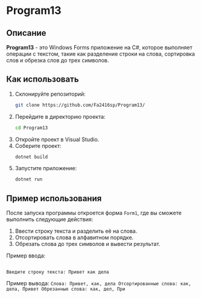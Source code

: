 # Program13

## Описание
**Program13** - это Windows Forms приложение на C#, которое выполняет операции с текстом, такие как разделение строки на слова, сортировка слов и обрезка слов до трех символов.

## Как использовать
1. Склонируйте репозиторий:
    ```bash
    git clone https://github.com/Fa2416sp/Program13/
    ```
2. Перейдите в директорию проекта:
    ```bash
    cd Program13
    ```
3. Откройте проект в Visual Studio.
4. Соберите проект:
    ```bash
    dotnet build
    ```
5. Запустите приложение:
    ```bash
    dotnet run
    ```

## Пример использования
После запуска программы откроется форма `Form1`, где вы сможете выполнить следующие действия:
1. Ввести строку текста и разделить её на слова.
2. Отсортировать слова в алфавитном порядке.
3. Обрезать слова до трех символов и вывести результат.

Пример ввода:
```

Введите строку текста: Привет как дела

```

Пример вывода:
`Слова: Привет, как, дела Отсортированные слова: как, дела, Привет Обрезанные слова: как, дел, При`
